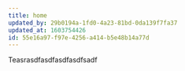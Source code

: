 ```yaml
---
title: home
updated_by: 29b0194a-1fd0-4a23-81bd-0da139f7fa37
updated_at: 1603754426
id: 55e16a97-f97e-4256-a414-b5e48b14a77d
---
```

Teasrasdfasdfasdfasdfsadf
